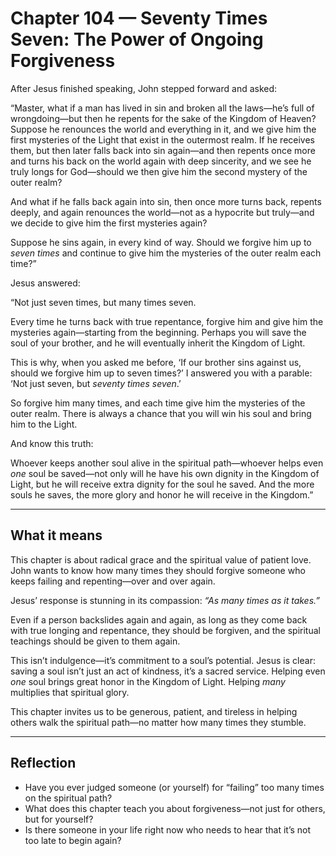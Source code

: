 # Chapter 104 — Seventy Times Seven: The Power of Ongoing Forgiveness

After Jesus finished speaking, John stepped forward and asked:

“Master, what if a man has lived in sin and broken all the laws—he’s full of wrongdoing—but then he repents for the sake of the Kingdom of Heaven? Suppose he renounces the world and everything in it, and we give him the first mysteries of the Light that exist in the outermost realm. If he receives them, but then later falls back into sin again—and then repents once more and turns his back on the world again with deep sincerity, and we see he truly longs for God—should we then give him the second mystery of the outer realm?

And what if he falls back again into sin, then once more turns back, repents deeply, and again renounces the world—not as a hypocrite but truly—and we decide to give him the first mysteries again?

Suppose he sins again, in every kind of way. Should we forgive him up to *seven times* and continue to give him the mysteries of the outer realm each time?”

Jesus answered:

“Not just seven times, but many times seven.

Every time he turns back with true repentance, forgive him and give him the mysteries again—starting from the beginning. Perhaps you will save the soul of your brother, and he will eventually inherit the Kingdom of Light.

This is why, when you asked me before, ‘If our brother sins against us, should we forgive him up to seven times?’ I answered you with a parable: ‘Not just seven, but *seventy times seven*.’

So forgive him many times, and each time give him the mysteries of the outer realm. There is always a chance that you will win his soul and bring him to the Light.

And know this truth:

Whoever keeps another soul alive in the spiritual path—whoever helps even *one* soul be saved—not only will he have his own dignity in the Kingdom of Light, but he will receive extra dignity for the soul he saved. And the more souls he saves, the more glory and honor he will receive in the Kingdom.”

---

## What it means

This chapter is about radical grace and the spiritual value of patient love. John wants to know how many times they should forgive someone who keeps failing and repenting—over and over again.

Jesus’ response is stunning in its compassion: *“As many times as it takes.”*

Even if a person backslides again and again, as long as they come back with true longing and repentance, they should be forgiven, and the spiritual teachings should be given to them again.

This isn’t indulgence—it’s commitment to a soul’s potential. Jesus is clear: saving a soul isn’t just an act of kindness, it’s a sacred service. Helping even *one* soul brings great honor in the Kingdom of Light. Helping *many* multiplies that spiritual glory.

This chapter invites us to be generous, patient, and tireless in helping others walk the spiritual path—no matter how many times they stumble.

---

## Reflection

* Have you ever judged someone (or yourself) for “failing” too many times on the spiritual path?
* What does this chapter teach you about forgiveness—not just for others, but for yourself?
* Is there someone in your life right now who needs to hear that it’s not too late to begin again?
